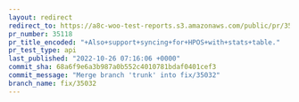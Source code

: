 ```yaml
---
layout: redirect
redirect_to: https://a8c-woo-test-reports.s3.amazonaws.com/public/pr/35118/api/index.html
pr_number: 35118
pr_title_encoded: "+Also+support+syncing+for+HPOS+with+stats+table."
pr_test_type: api
last_published: "2022-10-26 07:16:06 +0000"
commit_sha: 68a6f9e6a3b987a0b552c4010781bdaf0401cef3
commit_message: "Merge branch 'trunk' into fix/35032"
branch_name: fix/35032
---
```

